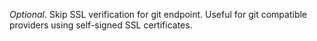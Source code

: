 *Optional*. Skip SSL verification for git endpoint. Useful for git compatible providers using self-signed SSL certificates.